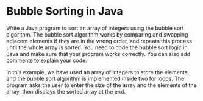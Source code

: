 # Bubble Sorting in Java
Write a Java program to sort an array of integers using the bubble sort algorithm. The bubble sort algorithm works by comparing and swapping adjacent elements if they are in the wrong order, and repeats this process until the whole array is sorted.
You need to code the bubble sort logic in Java and make sure that your program works correctly. You can also add comments to explain your code.

In this example, we have used an array of integers to store the elements, and the bubble sort algorithm is implemented inside two for loops. The program asks the user to enter the size of the array and the elements of the array, then displays the sorted array at the end.